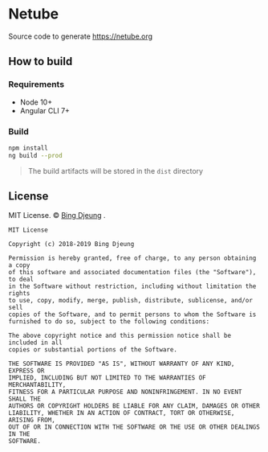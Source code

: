 # Netube
Source code to generate https://netube.org  

## How to build
### Requirements
- Node 10+  
- Angular CLI 7+  

### Build

```bash
npm install
ng build --prod
```

> The build artifacts will be stored in the `dist` directory  

## License  

MIT License. © [Bing Djeung](https://djeung.org) .  

```
MIT License

Copyright (c) 2018-2019 Bing Djeung

Permission is hereby granted, free of charge, to any person obtaining a copy
of this software and associated documentation files (the "Software"), to deal
in the Software without restriction, including without limitation the rights
to use, copy, modify, merge, publish, distribute, sublicense, and/or sell
copies of the Software, and to permit persons to whom the Software is
furnished to do so, subject to the following conditions:

The above copyright notice and this permission notice shall be included in all
copies or substantial portions of the Software.

THE SOFTWARE IS PROVIDED "AS IS", WITHOUT WARRANTY OF ANY KIND, EXPRESS OR
IMPLIED, INCLUDING BUT NOT LIMITED TO THE WARRANTIES OF MERCHANTABILITY,
FITNESS FOR A PARTICULAR PURPOSE AND NONINFRINGEMENT. IN NO EVENT SHALL THE
AUTHORS OR COPYRIGHT HOLDERS BE LIABLE FOR ANY CLAIM, DAMAGES OR OTHER
LIABILITY, WHETHER IN AN ACTION OF CONTRACT, TORT OR OTHERWISE, ARISING FROM,
OUT OF OR IN CONNECTION WITH THE SOFTWARE OR THE USE OR OTHER DEALINGS IN THE
SOFTWARE.
```
